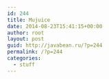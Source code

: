 ```yaml
---
id: 244
title: Mujuice
date: 2014-08-23T15:41:15+00:00
author: root
layout: post
guid: http://javabean.ru/?p=244
permalink: /?p=244
categories:
  - stuff
---
```

